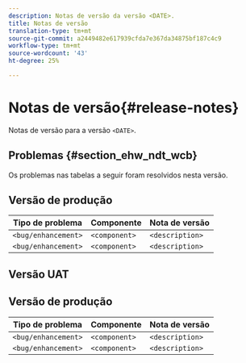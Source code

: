 ```yaml
---
description: Notas de versão da versão <DATE>.
title: Notas de versão
translation-type: tm+mt
source-git-commit: a2449482e617939cfda7e367da34875bf187c4c9
workflow-type: tm+mt
source-wordcount: '43'
ht-degree: 25%

---
```



# Notas de versão{#release-notes}

Notas de versão para a versão `<DATE>`.

<!--- remove the carets and the quotes and fill in with actual values--->

## Problemas {#section_ehw_ndt_wcb}

Os problemas nas tabelas a seguir foram resolvidos nesta versão.

## Versão de produção

| **Tipo de problema** | **Componente** | **Nota de versão** |
|---|---|---|
| `<bug/enhancement>` | `<component>` | `<description>` |
| `<bug/enhancement>` | `<component>` | `<description>` |


## Versão UAT

## Versão de produção

| **Tipo de problema** | **Componente** | **Nota de versão** |
|---|---|---|
| `<bug/enhancement>` | `<component>` | `<description>` |
| `<bug/enhancement>` | `<component>` | `<description>` |
